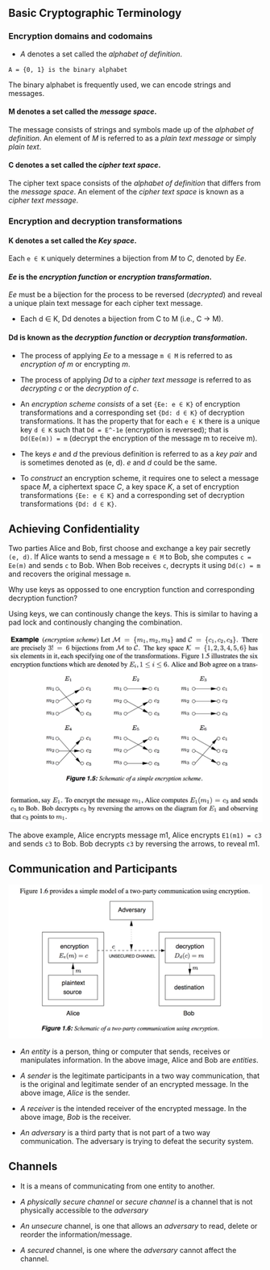 ## Basic Cryptographic Terminology

### Encryption domains and codomains

* *A* denotes a set called the *alphabet of definition*.

```
A = {0, 1} is the binary alphabet
```

The binary alphabet is frequently used, we can encode strings and messages.

#### M denotes a set called the *message space*.

The message consists of strings and symbols made up of the *alphabet of definition*.
An element of *M* is referred to as a *plain text message* or simply *plain text*.

#### C denotes a set called the *cipher text space*.

The cipher text space consists of the *alphabet of definition* that differs from the *message space*.
An element of the *cipher text space* is known as a *cipher text message*.

### Encryption and decryption transformations

#### K denotes a set called the *Key space*.

Each `e ∈ K` uniquely determines a bijection from *M* to *C*, denoted by *Ee*.

#### *Ee* is the *encryption function* or *encryption transformation*. 

*Ee* must be a bijection for the process to be reversed (*decrypted*) and reveal a unique plain text message for each
cipher text message.

* Each d ∈ K, Dd denotes a bijection from C to M (i.e., C -> M).

#### Dd is known as the *decryption function* or *decryption transformation*.

* The process of applying *Ee* to a message `m ∈ M` is referred to as *encryption of m* or encrypting *m*.

* The process of applying *Dd* to a *cipher text message* is referred to as *decrypting c* or the *decryption of c*.

* An *encryption scheme consists* of a set `{Ee: e ∈ K}` of encryption transformations and a corresponding set `{Dd: d ∈ K}`
of decryption transformations. It has the property that for each `e ∈ K` there is a unique key `d ∈ K` such that `Dd = E^-1e` (encryption is reversed); that is `Dd(Ee(m)) = m` (decrypt the encryption of the message m to receive m).

* The keys *e* and *d* the previous definition is referred to as a *key pair* and is sometimes denoted as (e, d). *e* and *d* could be the same.

* To *construct* an encryption scheme, it requires one to select a message space *M*, a ciphertext space *C*, a key space *K*, a set of encryption transformations `{Ee: e ∈ K}` and a corresponding set of decryption transformations `{Dd: d ∈ K}`.

## Achieving Confidentiality

Two parties Alice and Bob, first choose and exchange a key pair secretly `(e, d)`.
If Alice wants to send a message `m ∈ M` to Bob, she computes `c = Ee(m)` and sends `c` to Bob.
When Bob receives `c`, decrypts it using `Dd(c) = m` and recovers the original message `m`.

Why use keys as oppossed to one encryption function and corresponding decryption function?

Using keys, we can continously change the keys. This is similar to having a pad lock and continously changing the combination.

![alt text](https://raw.githubusercontent.com/ccdle12/applied-cryptography-notes/master/images/transformation-example-1.png)

The above example, Alice encrypts message m1, Alice encrypts `E1(m1) = c3` and sends `c3` to Bob. 
Bob decrypts `c3` by reversing the arrows, to reveal m1.

## Communication and Participants
![alt text](https://raw.githubusercontent.com/ccdle12/applied-cryptography-notes/master/images/transformation-example-2.png)
 
* *An entity* is a person, thing or computer that sends, receives or manipulates information. In the above image, Alice and Bob are *entities*.

* *A sender* is the legitimate participants in a two way communication, that is the original and legitimate sender of an encrypted message. In the above image, *Alice* is the sender.

* *A receiver* is the intended receiver of the encrypted message. In the above image, *Bob* is the receiver.

* *An adversary* is a third party that is not part of a two way communication. The adversary is trying to defeat the security system.

## Channels
* It is a means of communicating from one entity to another.

* *A physically secure channel* or *secure channel* is a channel that is not physically accessible to the *adversary*

* *An unsecure* channel, is one that allows an *adversary* to read, delete or reorder the information/message.

* *A secured* channel, is one where the *adversary* cannot affect the channel.
